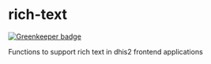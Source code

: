 # rich-text

[![Greenkeeper badge](https://badges.greenkeeper.io/dhis2/rich-text.svg)](https://greenkeeper.io/)

Functions to support rich text in dhis2 frontend applications
